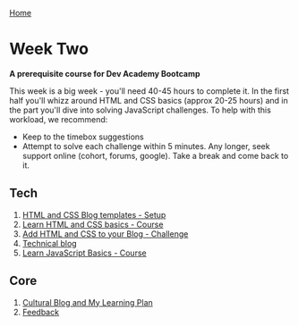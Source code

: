 [Home](../README.md)

# Week Two

__A prerequisite course for Dev Academy Bootcamp__

This week is a big week - you'll need 40-45 hours to complete it. In the first half you'll whizz around HTML and CSS basics (approx 20-25 hours) and in the part you'll dive into solving JavaScript challenges. To help with this workload, we recommend: 

- Keep to the timebox suggestions 
- Attempt to solve each challenge within 5 minutes. Any longer, seek support online (cohort, forums, google). Take a break and come back to it. 





## Tech

1. [HTML and CSS Blog templates - Setup](html-css-blog-template-setup.md)  
2. [Learn HTML and CSS basics - Course](html-css-intro-course.md)       
3. [Add HTML and CSS to your Blog - Challenge](html-css-add-to-blog-challenge.md)   
4. [Technical blog](blog-week1-technical.md)  
5. [Learn JavaScript Basics - Course](js-learn-basics-course.md)  


## Core 
1. [Cultural Blog and My Learning Plan](core-learning-plan.md)  
2. [Feedback](../feedback.md)
  


